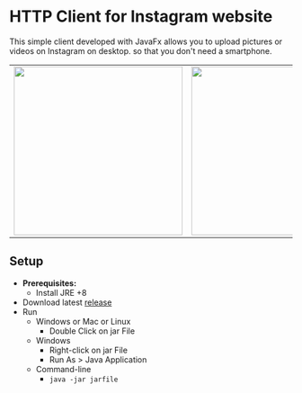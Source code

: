 # HTTP Client for Instagram website

This simple client developed with JavaFx allows you to upload 
pictures or videos on Instagram on desktop.
so that you don't need a smartphone.

<table><tr><td><img height="300" src="https://image.ibb.co/kPmnF5/c1.png" ></img></td><td><img height="300" src="https://image.ibb.co/mogyNk/c2.png" /></img></td></tr></table>

Setup
-----
* **Prerequisites:**
    * Install JRE +8
* Download latest <a href="https://github.com/hbekkouche/instaclient/releases">release</a>
* Run
    * Windows or Mac or Linux
        * Double Click on jar File
    * Windows
        * Right-click on jar File
        * Run As > Java Application
    * Command-line
        * `java -jar jarfile`
